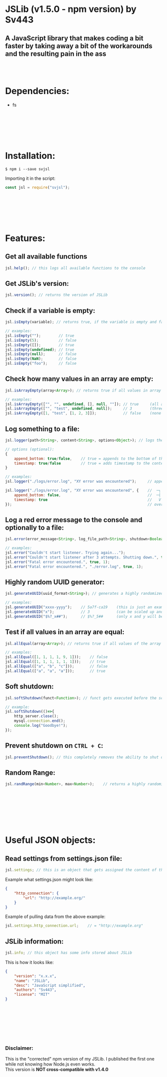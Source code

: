 # JSLib (v1.5.0 - npm version) by Sv443
## A JavaScript library that makes coding a bit faster by taking away a bit of the workarounds and the resulting pain in the ass

<br><br>

# Dependencies:
- fs

<br><br><br><br><br>

# Installation:
```
$ npm i --save svjsl
```

Importing it in the script:
```javascript
const jsl = require("svjsl");
```
<br><br><br><br><br>
# Features:

## Get all available functions
```javascript
jsl.help(); // this logs all available functions to the console
```

## Get JSLib's version:
```javascript
jsl.version(); // returns the version of JSLib
```

## Check if a variable is empty:
```javascript
jsl.isEmpty(variable); // returns true, if the variable is empty and false if not. This function can NOT check a JSON object - please stringify it first

// examples:
jsl.isEmpty("");        // true
jsl.isEmpty(5);         // false
jsl.isEmpty([]);        // true
jsl.isEmpty(undefined); // true
jsl.isEmpty(null);      // false
jsl.isEmpty(NaN);       // false
jsl.isEmpty("foo");     // false
```

## Check how many values in an array are empty:
```javascript
jsl.isArrayEmpty(array<Array>); // returns true if all values in array are empty, false if none are empty. If only some are empty, will return integer value of how many they are

// examples:
jsl.isArrayEmpty(["", "", undefined, [], null, ""]); // true     (all are empty)
jsl.isArrayEmpty(["", "test", undefined, null]);     // 3        (three are empty)
jsl.isArrayEmpty([1, "test", [1, 2, 3]]);            // false    (none are empty)
```

## Log something to a file:
```javascript
jsl.logger(path<String>, content<String>, options<Object>); // logs the content to the file specified with path

// options (optional):
{
    append_bottom: true/false,    // true = appends to the bottom of the file, false = overwrites whole file content (default: true)
    timestamp: true/false         // true = adds timestamp to the content, false = doesn't add timestamp (default: false)
}

// examples:
jsl.logger("./logs/error.log", "XY error was encountered");     // appends the content "XY error was encountered" to the file at "./logs/error.log" and doesn't include a timestamp

jsl.logger("./logs/error.log", "XY error was encountered", {    //  ─┐
    append_bottom: false,                                       //  ─┤
    timestamp: true                                             //   V
});                                                             // overwrites the content of the file at "./logs/error.log" to "XY error was encountered" and includes a timestamp
```

## Log a red error message to the console and optionally to a file:
```javascript
jsl.error(error_message<String>, log_file_path<String>, shutdown<Boolean>, status<Number>); // will log a red error message to the console and shut down the process if argument shutdown is set to true. Can also log the error message to a specified log file (also optional)

// examples:
jsl.error("Couldn't start listener. Trying again...");                             // just logs error message. Script keeps running
jsl.error("Couldn't start listener after 3 attempts. Shutting down.", true, 0);    // logs error message to console and shuts down script with status code 0 (normal shutdown)
jsl.error("Fatal error encountered.", true, 1);                                    // logs error message to console and shuts down script with status code 1 (crashed)
jsl.error("Fatal error encountered.", "./error.log", true, 1);                     // logs error message to console, logs error message to log file and shuts down script with status code 1 (crashed)
```

## Highly random UUID generator:
```javascript
jsl.generateUUID(uuid_format<String>); // generates a highly randomized UUID in the specified format (x's and y's are being replaced with random numbers or characters) - the used RNG gets manipulated by the system time and is therefor extremely random - the charset of the UUID is hexadecimal (0-9 and a-f)

// examples:
jsl.generateUUID("xxxx-yyyy");    // 5a7f-ca19    (this is just an example, as normally the output is random)
jsl.generateUUID("x");            // 3            (can be scaled up and down how much you like)
jsl.generateUUID("$%?_x##");      // $%?_5##      (only x and y will be replaced)
```

## Test if all values in an array are equal:
```javascript
jsl.allEqual(array<Array>); // returns true if all values of the array are equal and false if not

// examples:
jsl.allEqual([1, 1, 1, 1, 9, 1]));    // false
jsl.allEqual([1, 1, 1, 1, 1, 1]));    // true
jsl.allEqual(["a", "b", "c"]));       // false
jsl.allEqual(["a", "a", "a"]));       // true
```

## Soft shutdown:
```javascript
jsl.softShutdown(funct<Function>); // funct gets executed before the script shuts down. This is useful to terminate connections or services gracefully before shutting down.

// example:
jsl.softShutdown(()=>{
    http_server.close();
    mysql.connection.end();
    console.log("Goodbye!");
});
```

## Prevent shutdown on `CTRL + C`:
```javascript
jsl.preventShutdown(); // this completely removes the ability to shut down the script with CTRL + C. It has to be killed within the script (using process.exit()) or with the task manager
```

## Random Range:
```javascript
jsl.randRange(min<Number>, max<Number>);    // returns a highly randomized number between the two specified boundaries
```

<br><br><br><br><br><br>

# Useful JSON objects:

## Read settings from settings.json file:
```javascript
jsl.settings; // this is an object that gets assigned the content of the settings.json file at the root directory.
```
Example what settings.json might look like:
```json
{
    "http_connection": {
        "url": "http://example.org/"
    }
}
```
Example of pulling data from the above example:
```javascript
jsl.settings.http_connection.url;    // = "http://example.org"
```

## JSLib information:
```javascript
jsl.info; // this object has some info stored about JSLib
```
This is how it looks like:
```json
{
    "version": "x.x.x",
    "name": "JSLib",
    "desc": "JavaScript simplified",
    "authors": "Sv443",
    "license": "MIT"
}
```

<br><br><br><br><br><br>

### Disclaimer:
This is the "corrected" npm version of my JSLib. I published the first one while not knowing how Node.js even works.<br>
This version is **NOT cross-compatible with v1.4.0**
